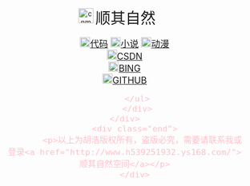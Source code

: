 
<html lang="en">
<head>
    <style>
        body{
            background: url("http://ys-j.ys168.com/604774014/318442095/t72377L3I4LLK7XkjJ6W39b/[%E9%A2%84%E8%A7%88]881c77f483728af120cfc7b328c43df7(1).jpg");  
        }
        .icon{
            text-align: center;
        }
        .icon>span{
            font-size: 30px;
        }
        .icon>img{
            width: 30px;
            height: auto;
        }
        .left{
             text-align: center;
        }
        .right{
            text-align: center;
            color: pink;
            font-size: large;
        }
        .right>span>img{
            width: 20px;
            height: auto;
        }
        .left>img{
            width: 50px;
            height: auto;
        }
        .end{
            text-align: center;
        }
    </style>
</head>

<body>
    <div id="momo">
        <div class="icon">
            <img src="https://i.ibb.co/GQhcvZq/cnmsb05.png" alt="cnmsb05" border="0">
            <span>顺其自然</span>
        </div>
      <div class="left">
         </div>
         <div>
        <ul class="right">
            <span><img src="https://i.ibb.co/SdWvsGd/cnmsb01.png" alt="cnmsb01" border="0"><a href="https://mohao99.coding.net/public/"><span>代码</span></a></span>
            <span><img src="https://i.ibb.co/ng0mFk0/cnmsb02.png" alt="cnmsb02" border="0"><a href="https://www.ranwen8.com/"><span>小说</span></a></span>
            <span><img src="https://i.ibb.co/wRVp7hv/cnmsb03.png" alt="cnmsb03" border="0"><a href="https://yhdm.nl/"><span>动漫</span></a></span><br>
            <span><img src="https://i.ibb.co/pZTvVKQ/cnmsb04.png" alt="cnmsb04" border="0"><a href="https://www.csdn.net/"><span>CSDN</span></a></span><br>
            <span><img src="http://ys-e.ys168.com/604774040/318440212/p535472495UM6JkmG5X7fa/cnmsb07.png" ><a href="https://www.bing.com/"><span>BING</span></a></span><br>
            <span><img src="https://i.ibb.co/x5Nbt90/cnmsb07.png" alt="cnmsb07" border="0"><a href="https://www.github.com/"><span>GITHUB</span></a></span><br>
            
         </ul>
         </div>
    </div>
        <div class="end">
           <p>以上为胡浩版权所有，盗版必究，需要请联系我或登录<a href="http://www.h539251932.ys168.com/">顺其自然空间</a></p>
        </div>
</body>
</html>







